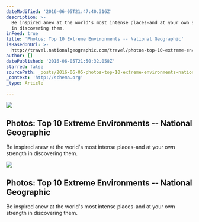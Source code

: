 ```yaml
---
dateModified: '2016-06-05T21:47:40.316Z'
description: >-
  Be inspired anew at the world's most intense places-and at your own strength
  in discovering them.
inFeed: true
title: 'Photos: Top 10 Extreme Environments -- National Geographic'
isBasedOnUrl: >-
  http://travel.nationalgeographic.com/travel/photos-top-10-extreme-environments/?sf27982602=1#/tucson-extreme-environment_86070_600x450.jpg
author: []
datePublished: '2016-06-05T21:50:32.058Z'
starred: false
sourcePath: _posts/2016-06-05-photos-top-10-extreme-environments-national-geographic.md
_context: 'http://schema.org'
_type: Article

---
```

<article style=""><img src="http://travel.nationalgeographic.com/u/TvyamNb-BivtNwpvn7Sct0VFDulyAfA9wBcU0gVHVnqC5ghmcC4GIFeDx2agdDVDWTaDx-IEbYceDf4gBQk/" /><h1>Photos: Top 10 Extreme Environments -- National Geographic</h1><p>Be inspired anew at the world's most intense places-and at your own strength in discovering them.</p></article>

<article style=""><img src="http://travel.nationalgeographic.com/u/TvyamNb-BivtNwpvn7Sct0VFDulyAfA9wBcU0gVHVnqC5ghmcC4GIFeDx2agdDVDWTaDx-IEbYceDf4gBQk/" /><h1>Photos: Top 10 Extreme Environments -- National Geographic</h1><p>Be inspired anew at the world's most intense places-and at your own strength in discovering them.</p></article>